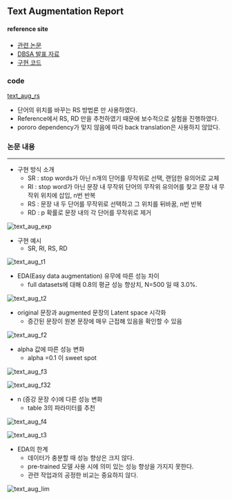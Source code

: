 ## Text Augmentation Report

#### reference site 

- [관련 논문](https://arxiv.org/abs/1901.11196)
- [DBSA 발표 자료](http://dsba.korea.ac.kr/seminar/?mod=document&uid=1328)
- [구현 코드](https://github.com/catSirup/KorEDA/blob/master/eda.py)

### code

[text_aug_rs](../codes/rs.ipynb)
- 단어의 위치를 바꾸는 RS 방법론 만 사용하였다.
- Reference에서 RS, RD 만을 추천하였기 때문에 보수적으로 실험을 진행하였다.
- pororo dependency가 맞지 않음에 따라 back translation은 사용하지 않았다.


### 논문 내용
- - -
- 구현 방식 소개
    - SR : stop words가 아닌 n개의 단어를 무작위로 선택, 랜덤한 유의어로 교체
    - RI : stop word가 아닌 문장 내 무작위 단어의 무작위 유의어를 찾고 문장 내 무작위 위치에 삽입, n번 반복
    - RS : 문장 내 두 단어를 무작위로 선택하고 그 위치를 뒤바꿈, n번 반복
    - RD : p 확률로 문장 내의 각 단어를 무작위로 제거   
    
![text_aug_exp](../../../src/text_aug_exp.png)
       
- 구현 예시
    - SR, RI, RS, RD   

![text_aug_t1](../../../src/text_aug_t1.png)

- EDA(Easy data augmentation) 유무에 따른 성능 차이
    - full datasets에 대해 0.8의 평균 성능 향상치, N=500 일 때 3.0%.  

![text_aug_t2](../../../src/text_aug_t2.png)

- original 문장과 augmented 문장의 Latent space 시각화
    - 증간된 문장이 원본 문장에 매우 근접해 있음을 확인할 수 있음  

![text_aug_f2](../../../src/text_aug_f2.png)

- alpha 값에 따른 성능 변화
    - alpha =0.1 이 sweet spot  

![text_aug_f3](../../../src/text_aug_f3.png)  

![text_aug_f32](../../../src/text_aug_f32.png)

- n (증강 문장 수)에 다른 성능 변화
    - table 3의 파라미터를 추천  

![text_aug_f4](../../../src/text_aug_f4.png)  
  
![text_aug_t3](../../../src/text_aug_t3.png)

- EDA의 한계
    - 데이터가 충분할 때 성능 향상은 크지 않다.
    - pre-trained 모델 사용 시에 의미 있는 성능 향상을 가지지 못한다.
    - 관련 작업과의 공정한 비교는 중요하지 않다.  

![text_aug_lim](../../../src/text_aug_lim.png)